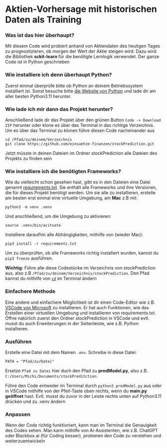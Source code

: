 # Aktien-Vorhersage mit historischen Daten als Training
### Was ist das hier überhaupt?

Mit diesem Code wird probiert anhand von Aktiendaten des heutigen Tages zu prognostizieren, ob morgen der Wert der Aktie steigen wird. Dazu wird die Bibliothek **sckit-learn** für die benötigte Lernlogik verwendet. Der ganze Code ist in Python geschrieben


### Wie installiere ich denn überhaupt Python?
Zuerst einmal überprüfe bitte ob Python an deinem Betriebssystem installiert ist. Sonst besuche bitte [die Website von Python](https://www.python.org/downloads/) und lade dir am aller besten Python3.11 herunter.

### Wie lade ich mir dann das Projekt herunter?
Anschließend lade dir das Projekt über den grünen Button `Code -> Download ZIP` herunter oder klone es über das Terminal in das richtige Verzeichnis.
Um es über das Terminal zu klonen führe diesen Code nacheinander aus
```
cd /Pfad/zu/deinem/Verzeichnis
git clone https://github.com/einsaetze-finanzen/stockPrediction.git
```

Jetzt müsste in deinen Dateien im Ordner stockPrediction alle Dateien des Projekts zu finden sein

### Wie installiere ich die benötigten Frameworks?
Wie du vielleicht schon gesehen hast, gibt es in den Dateien eine Datei genannt [requirements.txt](https://github.com/einsaetze-finanzen/stockPrediction/blob/main/requirements.txt).
Sie enthält alle Frameworks und ihre Versionen, die für dieses Projekt benötigt werden.
Um sie alle zu installieren, erstelle am besten erst einmal eine virtuelle Umgebung, am **Mac** z.B mit:
```
python3 -m venv .venv
```
Und anschließend, um die Umgebung zu aktivieren:
```
source .venv/bin/acitvate
```

Installiere daraufhin alle Abhängigkeiten, mithilfe von (wieder Mac):
```
pip3 install -r requirements.txt
```

Um zu überprüfen, ob alle Frameworks richtig installiert wurden, kannst du `pip3 freeze` ausführen.

**Wichtig:** Führe alle diese Codestücke im Verzeichnis von stockPrediction aus, also z.B `/Pfad/zu/deinem/Verzeichnis/stockPrediction`. Den Pfad kannst du mithilfe von [`cd`](https://phlow.de/magazin/terminal/datei-ordner-befehle/) im Terminal ändern

### Einfachere Methode
Eine andere und einfachere Möglichkeit ist dir einen Code-Editor wie z.B. [VSCode von Microsoft](https://code.visualstudio.com/download) zu installieren. Er hat auch Funktionen, wie das Erstellen einer virtuellen Umgebung und installieren von requirements.txt. Öffne natürlich zuerst den Ordner stockPrediction in VSCode und evtl. musst du auch Erweiterungen in der Seitenleiste, wie z.B. Python installieren.

### Ausführen

Erstelle eine Datei mit dem Namen `.env`. Schreibe in diese Datei:
```
PATH = "Pfad/zu/Datei"
```
Ersetze `Pfad zu Datei` hier duch den Pfad zu **predModel.py**, also z.B. `C:/Users/Michi/Documents/stockPreditction`.

Führe den Code entweder im Terminal durch `python3 predModel.py` aus oder in VSCode mithilfe von der Pfeil-Taste oben rechts, wenn du **main.py geöffnet** hast. Evtl. musst du zuvor in der Leiste rechts unten auf Python3.11 drücken und zu .venv ändern

### Anpassen

Wenn der Code richtig funktioniert, kann man im Terminal die Genauigkeit des Codes sehen. Man kann mithilfe von Ai-Assistenten, wie z.B. ChatGPT oder Blackbox.ai (für Coding besser), probieren den Code zu verstehen und weiterzuentwickeln


